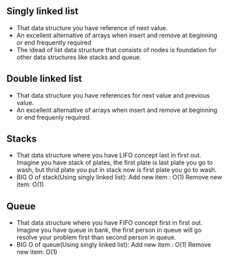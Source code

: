 ## Singly linked list

- That data structure you have reference of next value.
- An excellent alternative of arrays when insert and remove at beginning or end frequently required
- The idead of list data structure that consists of nodes is foundation for other data structures like stacks and queue.

## Double linked list

- That data structure you have references for next value and previous value.
- An excellent alternative of arrays when insert and remove at beginning or end frequenly required.

## Stacks

- That data structure where you have LIFO concept last in first out. Imagine you have stack of plates, the first plate is last plate you go to wash, but thrid plate you put in stack now is first plate you go to wash.
- BIG O of stack(Using singly linked list):
    Add new item : O(1)
    Remove new item: O(1)

## Queue

- That data structure where you have FIFO concept first in first out. Imagine you have queue in bank, the first person in queue will go resolve your problem first than second person in queue.
- BIG O of queue(Using singly linked list):
    Add new item : O(1)
    Remove new item: O(1)
